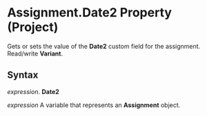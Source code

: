 
# Assignment.Date2 Property (Project)

Gets or sets the value of the  **Date2** custom field for the assignment. Read/write **Variant**.


## Syntax

 _expression_. **Date2**

 _expression_ A variable that represents an **Assignment** object.

